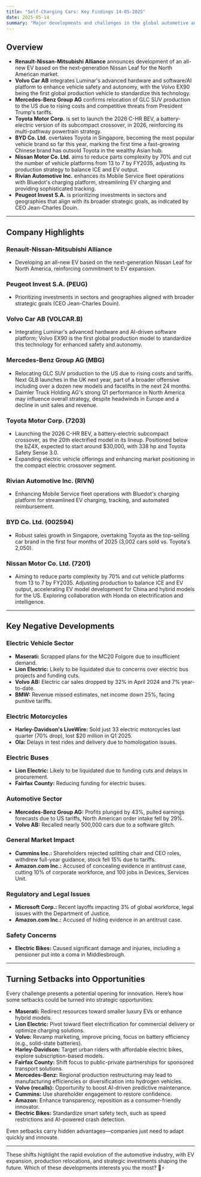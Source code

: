 ```yaml
---
title: "Self-Charging Cars: Key Findings 14-05-2025"
date: 2025-05-14
summary: "Major developments and challenges in the global automotive and EV sector, including new launches, production shifts, and strategic pivots."
---
```


## Overview

- **Renault-Nissan-Mitsubishi Alliance** announces development of an all-new EV based on the next-generation Nissan Leaf for the North American market.
- **Volvo Car AB** integrates Luminar's advanced hardware and software/AI platform to enhance vehicle safety and autonomy, with the Volvo EX90 being the first global production vehicle to standardize this technology.
- **Mercedes-Benz Group AG** confirms relocation of GLC SUV production to the US due to rising costs and competitive threats from President Trump's tariffs.
- **Toyota Motor Corp.** is set to launch the 2026 C-HR BEV, a battery-electric version of its subcompact crossover, in 2026, reinforcing its multi-pathway powertrain strategy.
- **BYD Co. Ltd.** overtakes Toyota in Singapore, becoming the most popular vehicle brand so far this year, marking the first time a fast-growing Chinese brand has outsold Toyota in the wealthy Asian hub.
- **Nissan Motor Co. Ltd.** aims to reduce parts complexity by 70% and cut the number of vehicle platforms from 13 to 7 by FY2035, adjusting its production strategy to balance ICE and EV output.
- **Rivian Automotive Inc.** enhances its Mobile Service fleet operations with Bluedot's charging platform, streamlining EV charging and providing sophisticated tracking.
- **Peugeot Invest S.A.** is prioritizing investments in sectors and geographies that align with its broader strategic goals, as indicated by CEO Jean-Charles Douin.

---

## Company Highlights

### Renault-Nissan-Mitsubishi Alliance
- Developing an all-new EV based on the next-generation Nissan Leaf for North America, reinforcing commitment to EV expansion.

### Peugeot Invest S.A. (PEUG)
- Prioritizing investments in sectors and geographies aligned with broader strategic goals (CEO Jean-Charles Douin).

### Volvo Car AB (VOLCAR.B)
- Integrating Luminar's advanced hardware and AI-driven software platform; Volvo EX90 is the first global production model to standardize this technology for enhanced safety and autonomy.

### Mercedes-Benz Group AG (MBG)
- Relocating GLC SUV production to the US due to rising costs and tariffs. Next GLB launches in the UK next year, part of a broader offensive including over a dozen new models and facelifts in the next 24 months.
- Daimler Truck Holding AG's strong Q1 performance in North America may influence overall strategy, despite headwinds in Europe and a decline in unit sales and revenue.

### Toyota Motor Corp. (7203)
- Launching the 2026 C-HR BEV, a battery-electric subcompact crossover, as the 20th electrified model in its lineup. Positioned below the bZ4X, expected to start around $30,000, with 338 hp and Toyota Safety Sense 3.0.
- Expanding electric vehicle offerings and enhancing market positioning in the compact electric crossover segment.

### Rivian Automotive Inc. (RIVN)
- Enhancing Mobile Service fleet operations with Bluedot's charging platform for streamlined EV charging, tracking, and automated reimbursement.

### BYD Co. Ltd. (002594)
- Robust sales growth in Singapore, overtaking Toyota as the top-selling car brand in the first four months of 2025 (3,002 cars sold vs. Toyota's 2,050).

### Nissan Motor Co. Ltd. (7201)
- Aiming to reduce parts complexity by 70% and cut vehicle platforms from 13 to 7 by FY2035. Adjusting production to balance ICE and EV output, accelerating EV model development for China and hybrid models for the US. Exploring collaboration with Honda on electrification and intelligence.

---

## Key Negative Developments

### Electric Vehicle Sector
- **Maserati:** Scrapped plans for the MC20 Folgore due to insufficient demand.
- **Lion Electric:** Likely to be liquidated due to concerns over electric bus projects and funding cuts.
- **Volvo AB:** Electric car sales dropped by 32% in April 2024 and 7% year-to-date.
- **BMW:** Revenue missed estimates, net income down 25%, facing punitive tariffs.

### Electric Motorcycles
- **Harley-Davidson's LiveWire:** Sold just 33 electric motorcycles last quarter (70% drop), lost $20 million in Q1 2025.
- **Ola:** Delays in test rides and delivery due to homologation issues.

### Electric Buses
- **Lion Electric:** Likely to be liquidated due to funding cuts and delays in procurement.
- **Fairfax County:** Reducing funding for electric buses.

### Automotive Sector
- **Mercedes-Benz Group AG:** Profits plunged by 43%, pulled earnings forecasts due to US tariffs, North American order intake fell by 29%.
- **Volvo AB:** Recalled nearly 500,000 cars due to a software glitch.

### General Market Impact
- **Cummins Inc.:** Shareholders rejected splitting chair and CEO roles, withdrew full-year guidance, stock fell 15% due to tariffs.
- **Amazon.com Inc.:** Accused of concealing evidence in antitrust case, cutting 10% of corporate workforce, and 100 jobs in Devices, Services Unit.

### Regulatory and Legal Issues
- **Microsoft Corp.:** Recent layoffs impacting 3% of global workforce, legal issues with the Department of Justice.
- **Amazon.com Inc.:** Accused of hiding evidence in an antitrust case.

### Safety Concerns
- **Electric Bikes:** Caused significant damage and injuries, including a pensioner put into a coma in Middlesbrough.

---

## Turning Setbacks into Opportunities

Every challenge presents a potential opening for innovation. Here’s how some setbacks could be turned into strategic opportunities:

- **Maserati:** Redirect resources toward smaller luxury EVs or enhance hybrid models.
- **Lion Electric:** Pivot toward fleet electrification for commercial delivery or optimize charging solutions.
- **Volvo:** Revamp marketing, improve pricing, focus on battery efficiency (e.g., solid-state batteries).
- **Harley-Davidson:** Target urban riders with affordable electric bikes, explore subscription-based models.
- **Fairfax County:** Shift focus to public-private partnerships for sponsored transport solutions.
- **Mercedes-Benz:** Regional production restructuring may lead to manufacturing efficiencies or diversification into hydrogen vehicles.
- **Volvo (recalls):** Opportunity to boost AI-driven predictive maintenance.
- **Cummins:** Use shareholder engagement to restore confidence.
- **Amazon:** Enhance transparency, reposition as a consumer-friendly innovator.
- **Electric Bikes:** Standardize smart safety tech, such as speed restrictions and AI-powered crash detection.

Even setbacks carry hidden advantages—companies just need to adapt quickly and innovate.

---

These shifts highlight the rapid evolution of the automotive industry, with EV expansion, production relocations, and strategic investments shaping the future. Which of these developments interests you the most? 🚗⚡
